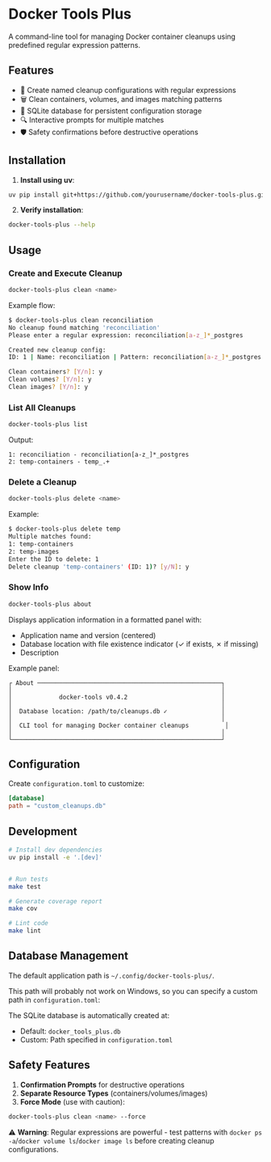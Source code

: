 # Docker Tools Plus

A command-line tool for managing Docker container cleanups using predefined regular expression patterns.

## Features

- 🐳 Create named cleanup configurations with regular expressions
- 🗑️ Clean containers, volumes, and images matching patterns
- 💾 SQLite database for persistent configuration storage
- 🔍 Interactive prompts for multiple matches
- 🛡️ Safety confirmations before destructive operations

## Installation

1. **Install using uv**:
```bash
uv pip install git+https://github.com/yourusername/docker-tools-plus.git
```

2. **Verify installation**:
```bash
docker-tools-plus --help
```

## Usage

### Create and Execute Cleanup
```bash
docker-tools-plus clean <name>
```
Example flow:
```bash
$ docker-tools-plus clean reconciliation
No cleanup found matching 'reconciliation'
Please enter a regular expression: reconciliation[a-z_]*_postgres

Created new cleanup config:
ID: 1 | Name: reconciliation | Pattern: reconciliation[a-z_]*_postgres

Clean containers? [Y/n]: y
Clean volumes? [Y/n]: y
Clean images? [Y/n]: y
```

### List All Cleanups
```bash
docker-tools-plus list
```
Output:
```
1: reconciliation - reconciliation[a-z_]*_postgres
2: temp-containers - temp_.+
```

### Delete a Cleanup
```bash
docker-tools-plus delete <name>
```
Example:
```bash
$ docker-tools-plus delete temp
Multiple matches found:
1: temp-containers
2: temp-images
Enter the ID to delete: 1
Delete cleanup 'temp-containers' (ID: 1)? [y/N]: y
```

### Show Info
```bash
docker-tools-plus about
```
Displays application information in a formatted panel with:
- Application name and version (centered)
- Database location with file existence indicator (✓ if exists, ✗ if missing)
- Description

Example panel:
```
┌ About ───────────────────────────────────────────────────┐
│                                                          │
│             docker-tools v0.4.2                          │
│                                                          │
│  Database location: /path/to/cleanups.db ✓               │
│                                                          │
│  CLI tool for managing Docker container cleanups          │
│                                                          │
└──────────────────────────────────────────────────────────┘
```

## Configuration

Create `configuration.toml` to customize:
```toml
[database]
path = "custom_cleanups.db"
```

## Development

```bash
# Install dev dependencies
uv pip install -e '.[dev]'


# Run tests
make test

# Generate coverage report
make cov

# Lint code
make lint
```

## Database Management

The default application path is `~/.config/docker-tools-plus/`. 

This path will probably not work on Windows, so you can specify a custom path in `configuration.toml`:

The SQLite database is automatically created at:
- Default: `docker_tools_plus.db`
- Custom: Path specified in `configuration.toml`

## Safety Features

1. **Confirmation Prompts** for destructive operations
2. **Separate Resource Types** (containers/volumes/images)
3. **Force Mode** (use with caution):
```bash
docker-tools-plus clean <name> --force
```

⚠️ **Warning**: Regular expressions are powerful - test patterns with `docker ps -a`/`docker volume ls`/`docker image ls` before creating cleanup configurations.
